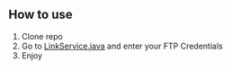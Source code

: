 ## How to use

1. Clone repo
2. Go to <a href="https://github.com/construktdev/ShortLink/blob/master/src/main/java/de/construkter/shortlink/LinkService.java">LinkService.java</a> and enter your FTP Credentials
3. Enjoy
